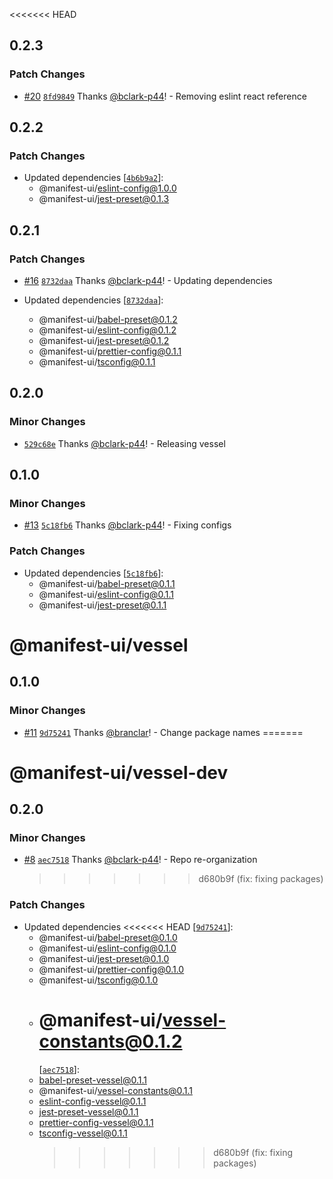 <<<<<<< HEAD

## 0.2.3

### Patch Changes

- [#20](https://github.com/project44/vessel/pull/20)
  [`8fd9849`](https://github.com/project44/vessel/commit/8fd9849c60331f8f5ec5b72d1dca827812c1c7b2)
  Thanks [@bclark-p44](https://github.com/bclark-p44)! - Removing eslint react reference

## 0.2.2

### Patch Changes

- Updated dependencies
  [[`4b6b9a2`](https://github.com/project44/vessel/commit/4b6b9a22fad4bddca482f84fc3f8c6f026e69b55)]:
  - @manifest-ui/eslint-config@1.0.0
  - @manifest-ui/jest-preset@0.1.3

## 0.2.1

### Patch Changes

- [#16](https://github.com/project44/vessel/pull/16)
  [`8732daa`](https://github.com/project44/vessel/commit/8732daa7af30b297b10a43152ba4ea6678fa6935)
  Thanks [@bclark-p44](https://github.com/bclark-p44)! - Updating dependencies

- Updated dependencies
  [[`8732daa`](https://github.com/project44/vessel/commit/8732daa7af30b297b10a43152ba4ea6678fa6935)]:
  - @manifest-ui/babel-preset@0.1.2
  - @manifest-ui/eslint-config@0.1.2
  - @manifest-ui/jest-preset@0.1.2
  - @manifest-ui/prettier-config@0.1.1
  - @manifest-ui/tsconfig@0.1.1

## 0.2.0

### Minor Changes

- [`529c68e`](https://github.com/project44/vessel/commit/529c68ee688ba6b22ec7401ece4f4e470206e820)
  Thanks [@bclark-p44](https://github.com/bclark-p44)! - Releasing vessel

## 0.1.0

### Minor Changes

- [#13](https://github.com/project44/vessel/pull/13)
  [`5c18fb6`](https://github.com/project44/vessel/commit/5c18fb64520d1ab05d7f01cf6038df78ac6c7171)
  Thanks [@bclark-p44](https://github.com/bclark-p44)! - Fixing configs

### Patch Changes

- Updated dependencies
  [[`5c18fb6`](https://github.com/project44/vessel/commit/5c18fb64520d1ab05d7f01cf6038df78ac6c7171)]:
  - @manifest-ui/babel-preset@0.1.1
  - @manifest-ui/eslint-config@0.1.1
  - @manifest-ui/jest-preset@0.1.1

# @manifest-ui/vessel

## 0.1.0

### Minor Changes

- [#11](https://github.com/project44/vessel/pull/11)
  [`9d75241`](https://github.com/project44/vessel/commit/9d752412a1ee1adfb52c6393b4323ef969ca5dfe)
  Thanks [@branclar](https://github.com/branclar)! - Change package names =======

# @manifest-ui/vessel-dev

## 0.2.0

### Minor Changes

- [#8](https://github.com/project44/vessel/pull/8)
  [`aec7518`](https://github.com/project44/vessel/commit/aec75181429d6ab16d08a34ee37b184bde49cd24)
  Thanks [@bclark-p44](https://github.com/bclark-p44)! - Repo re-organization
  > > > > > > > d680b9f (fix: fixing packages)

### Patch Changes

- Updated dependencies <<<<<<< HEAD
  [[`9d75241`](https://github.com/project44/vessel/commit/9d752412a1ee1adfb52c6393b4323ef969ca5dfe)]:
  - @manifest-ui/babel-preset@0.1.0
  - @manifest-ui/eslint-config@0.1.0
  - @manifest-ui/jest-preset@0.1.0
  - @manifest-ui/prettier-config@0.1.0
  - @manifest-ui/tsconfig@0.1.0
  - # @manifest-ui/vessel-constants@0.1.2
    [[`aec7518`](https://github.com/project44/vessel/commit/aec75181429d6ab16d08a34ee37b184bde49cd24)]:
  - babel-preset-vessel@0.1.1
  - @manifest-ui/vessel-constants@0.1.1
  - eslint-config-vessel@0.1.1
  - jest-preset-vessel@0.1.1
  - prettier-config-vessel@0.1.1
  - tsconfig-vessel@0.1.1
    > > > > > > > d680b9f (fix: fixing packages)
